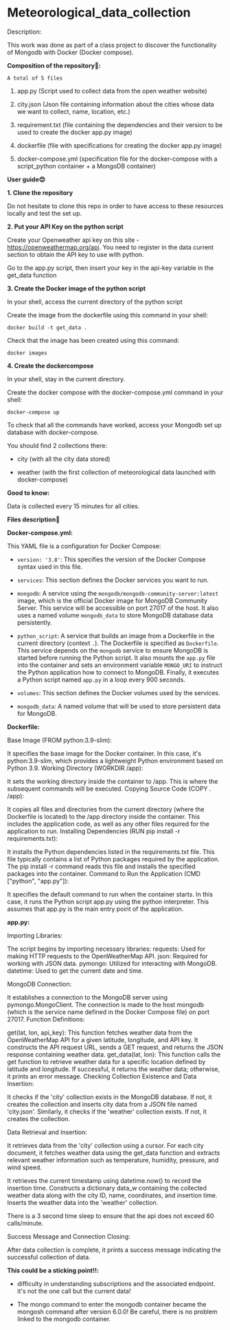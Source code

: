 # Meteorological_data_collection

Description:

This work was done as part of a class project to discover the functionality of Mongodb with Docker (Docker compose).

**__Composition of the repository📂:__**

```A total of 5 files```

1. app.py (Script used to collect data from the open weather website)

2. city.json (Json file containing information about the cities whose data we want to collect, name, location, etc.)

3. requirement.txt (file containing the dependencies and their version to be used to create the docker app.py image)

4. dockerfile (file with specifications for creating the docker app.py image)

5. docker-compose.yml (specification file for the docker-compose with a script_python container + a MongoDB container)

**__User guide😊__** 

__1. Clone the repository__

Do not hesitate to clone this repo in order to have access to these resources locally and test the set up.

__2. Put your API Key on the python script__ 

Create your Openweather api key on this site - https://openweathermap.org/api.
You need to register in the data current section to obtain the API key to use with python.

Go to the app.py script, then insert your key in the api-key variable in the get_data function


__3. Create the Docker image of the python script__ 

In your shell, access the current directory of the python script

Create the image from the dockerfile using this command in your shell:

```docker build -t get_data .```

Check that the image has been created using this command:

 ```docker images```

__4. Create the dockercompose__

In your shell, stay in the current directory.

Create the docker compose with the docker-compose.yml command in your shell:

```docker-compose up```


To check that all the commands have worked, access your Mongodb set up database with docker-compose.

You should find 2 collections there:

- city (with all the city data stored)

- weather (with the first collection of meteorological data launched with docker-compose)

__Good to know:__

Data is collected every 15 minutes for all cities.

**__Files description🎼__** 

__Docker-compose.yml:__

This YAML file is a configuration for Docker Compose:

- `version: '3.8'`: This specifies the version of the Docker Compose syntax used in this file.

- `services`: This section defines the Docker services you want to run.

- `mongodb`: A service using the `mongodb/mongodb-community-server:latest` image, which is the official Docker image for MongoDB Community Server. This service will be accessible on port 27017 of the host. It also uses a named volume `mongodb_data` to store MongoDB database data persistently.

- `python_script`: A service that builds an image from a Dockerfile in the current directory (context `.`). The Dockerfile is specified as `Dockerfile`. This service depends on the `mongodb` service to ensure MongoDB is started before running the Python script. It also mounts the `app.py` file into the container and sets an environment variable `MONGO_URI` to instruct the Python application how to connect to MongoDB. Finally, it executes a Python script named `app.py` in a loop every 900 seconds.

- `volumes`: This section defines the Docker volumes used by the services.

- `mongodb_data`: A named volume that will be used to store persistent data for MongoDB.


__Dockerfile:__

Base Image (FROM python:3.9-slim):

It specifies the base image for the Docker container. In this case, it's python:3.9-slim, which provides a lightweight Python environment based on Python 3.9.
Working Directory (WORKDIR /app):

It sets the working directory inside the container to /app. This is where the subsequent commands will be executed.
Copying Source Code (COPY . /app):

It copies all files and directories from the current directory (where the Dockerfile is located) to the /app directory inside the container. This includes the application code, as well as any other files required for the application to run.
Installing Dependencies (RUN pip install -r requirements.txt):

It installs the Python dependencies listed in the requirements.txt file. This file typically contains a list of Python packages required by the application. The pip install -r command reads this file and installs the specified packages into the container.
Command to Run the Application (CMD ["python", "app.py"]):

It specifies the default command to run when the container starts. In this case, it runs the Python script app.py using the python interpreter. This assumes that app.py is the main entry point of the application.

__app.py:__

Importing Libraries:

The script begins by importing necessary libraries:
requests: Used for making HTTP requests to the OpenWeatherMap API.
json: Required for working with JSON data.
pymongo: Utilized for interacting with MongoDB.
datetime: Used to get the current date and time.

MongoDB Connection:

It establishes a connection to the MongoDB server using pymongo.MongoClient. The connection is made to the host mongodb (which is the service name defined in the Docker Compose file) on port 27017.
Function Definitions:

get(lat, lon, api_key): This function fetches weather data from the OpenWeatherMap API for a given latitude, longitude, and API key. It constructs the API request URL, sends a GET request, and returns the JSON response containing weather data.
get_data(lat, lon): This function calls the get function to retrieve weather data for a specific location defined by latitude and longitude. If successful, it returns the weather data; otherwise, it prints an error message.
Checking Collection Existence and Data Insertion:

It checks if the 'city' collection exists in the MongoDB database. If not, it creates the collection and inserts city data from a JSON file named 'city.json'.
Similarly, it checks if the 'weather' collection exists. If not, it creates the collection.

Data Retrieval and Insertion:

It retrieves data from the 'city' collection using a cursor.
For each city document, it fetches weather data using the get_data function and extracts relevant weather information such as temperature, humidity, pressure, and wind speed.

It retrieves the current timestamp using datetime.now() to record the insertion time.
Constructs a dictionary data_w containing the collected weather data along with the city ID, name, coordinates, and insertion time.
Inserts the weather data into the 'weather' collection.

There is a 3 second time sleep to ensure that the api does not exceed 60 calls/minute.

Success Message and Connection Closing:

After data collection is complete, it prints a success message indicating the successful collection of data.


**__This could be a sticking point‼️:__**

- difficulty in understanding subscriptions and the associated endpoint. it's not the one call but the current data!

- The mongo command to enter the mongodb container became the mongosh command after version 6.0.0! Be careful, there is no problem linked to the mongodb container.






